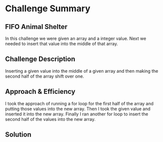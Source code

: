 # Challenge Summary

## FIFO Animal Shelter

In this challenge we were given an array and a integer value. Next we needed to insert that value into the middle of that array.

## Challenge Description
Inserting a given value into the middle of a given array and then making the second half of the array shift over one.

## Approach & Efficiency
I took the approach of running a for loop for the first half of the array and putting those values into the new array. Then I took the given value and inserted it into the new array. Finally I ran another for loop to insert the second half of the values into the new array.

## Solution
<!-- Embedded whiteboard image -->


